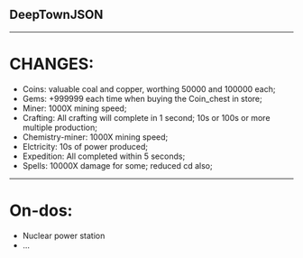 ## DeepTownJSON  
---
# CHANGES:  
+ Coins: valuable coal and copper, worthing 50000 and 100000 each;
+ Gems: +999999 each time when buying the Coin_chest in store;
+ Miner: 1000X mining speed;
+ Crafting: All crafting will complete in 1 second; 10s or 100s or more multiple production;
+ Chemistry-miner: 1000X mining speed;
+ Elctricity: 10s of power produced;
+ Expedition: All completed within 5 seconds;
+ Spells: 10000X damage for some; reduced cd also;

---
# On-dos:
+ Nuclear power station
+ ...
